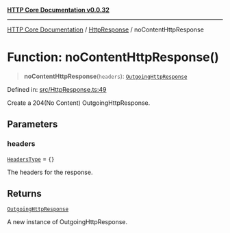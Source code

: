 [**HTTP Core Documentation v0.0.32**](../../README.md)

***

[HTTP Core Documentation](../../modules.md) / [HttpResponse](../README.md) / noContentHttpResponse

# Function: noContentHttpResponse()

> **noContentHttpResponse**(`headers`): [`OutgoingHttpResponse`](../../OutgoingHttpResponse/classes/OutgoingHttpResponse.md)

Defined in: [src/HttpResponse.ts:49](https://github.com/stonemjs/http-core/blob/680e946aeb5100b42b4836417719aba730586478/src/HttpResponse.ts#L49)

Create a 204(No Content) OutgoingHttpResponse.

## Parameters

### headers

[`HeadersType`](../../declarations/type-aliases/HeadersType.md) = `{}`

The headers for the response.

## Returns

[`OutgoingHttpResponse`](../../OutgoingHttpResponse/classes/OutgoingHttpResponse.md)

A new instance of OutgoingHttpResponse.
